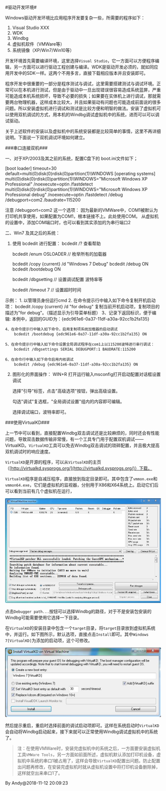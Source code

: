 
#驱动开发环境#

Windows驱动开发环境比应用程序开发要复杂一些，所需要的程序如下：

1. Visual Studio XXX
2. WDK
3. Windbg
4. 虚拟机软件（VMWare等）
5. 系统镜像（XP/Win7/Win10等）

开发环境首先需要编译环境，这里选择`Visual Studio`，它一方面可以方便程序编辑，另一方面可以进行驱动工程创建与编译。WDK是驱动开发必须的，就如同应用开发中的SDK一样。这两个不用多言，直接下载相应版本并且安装即可。

程序开发中很重要的一部分是程序测试与调试，这里需要搭建测试与调试环境。正常可以在本机进行测试，但是由于驱动中一旦出现错误很容易造成系统蓝屏，严重可能造成本机系统损坏，导致不必要的损失；如果要在实体机上进行调试，那就需要两台物理机器，这样成本比较大，并且如果驱动有问题也可能造成前面说的很多问题。所以安装虚拟机进行调试和测试是比较方便和明智的做法。安装了虚拟机可以使用双机调试的方式，用本机的Windbg调试虚拟机中的系统，进而可以可以调试驱动。

关于上述软件的安装以及虚拟机中的系统安装都是比较简单的事情，这里不再详细说明。下面说一下双机调试环境如何建立。



###串口连接双机###


一、对于XP/2003及其之前的系统，配置C盘下的 boot.ini文件如下；

[boot loader]
timeout=30
default=multi(0)disk(0)rdisk(0)partition(1)\WINDOWS
[operating systems]
multi(0)disk(0)rdisk(0)partition(1)\WINDOWS="Microsoft Windows XP Professional" /noexecute=optin /fastdetect
multi(0)disk(0)rdisk(0)partition(1)\WINDOWS="Microsoft Windows XP Professional debug" /noexecute=optin /fastdetect /debug /debugport=com2 /baudrate=115200


注意 /debugport=com2 这一个选项：
    因为最新的VMWare中，COM1被默认为打印机共享使用，如果配置为COM1，根本链接不上。此处使用COM。
    从虚拟机的设置中，添加COM端口时，也可以看到其实添加的为串行端口2


二、Win7 及其之后的系统：

1. 使用 bcdedit 进行配置：
    bcdedit /?      查看帮助
    
    bcdedit /enum OSLOADER          // 枚举所有的加载器
    
    bcdedit /copy {current} /d "Windows 7 Debug"
    bcdedit /debug ON
    bcdedit /bootdebug ON
    
    bcdedit /dbgsetting     // 设置调试配置  波特率等
    
    bcdedit /timeout 7      // 设置超时时间
    
示例：
    1. 以管理员身份运行cmd
    2. 在命令提示行中输入如下命令复制开机启动项：
        bcdedit /copy {current} /d "for debug"      复制当前开机启动项，复制项目的描述为"for debug"。（描述显示为引导菜单标题）
    3、记录下返回标识，便于编辑:
        本例中，返回的GUID为：{edc961e6-0a37-11df-a30a-92cc1b2fa135}
        
    4、在命令提示行中输入如下命令，启用复制项系统加载器的启动调试
        bcdedit /bootdebug {edc961e6-0a37-11df-a30a-92cc1b2fa135} ON
        
    5、在命令提示行中输入如下命令设置全局调试程序在com1上以115200波特进行串行调试：
        bcdedit /dbgsettings SERIAL DEBUGPORT:1 BAUDRATE:115200
        
    6、在命令行中输入如下命令启用内核调试
        bcdedit /debug {edc961e6-0a37-11df-a30a-92cc1b2fa135} ON    
    
    
2. 图形化的界面操作：
    WIN+R 打开运行输入msconfig打开启动配置对话框设置调试
    
    选择"引导"标签，点击"高级选项"按钮，弹出高级设置。
    
    勾选"调试"复选框，"全局调试设置"组内的内容即可编辑。
    
    选择调试端口，波特率即可。

###使用VirtualKD###

上一节中可以看到，直接配置Windbg双击调试还是比较麻烦的，同时还会有性能问题，导致双击数据传输非常慢，有一个工具专门用于配置双机调试——VirtualKD。`VirtualKD`工具可以免去Windbg双击调试的琐碎配置，并且极大提高双机调试时的响应速度。

`VirtualKD`是开源的程序，可以从`VirtualKD`的主页（[http://virtualkd.sysprogs.org/](http://virtualkd.sysprogs.org/)）下载。

`VirtualKD`程序是自减压程序，直接放到指定目录即可。其中包含了`vmmon.exe`和`vmmon64.exe`，它们是虚拟机的监视器，分别用于X86和X64系统上。启动它们后可以看到当前有几个虚拟机在运行，

![图1 虚拟机监视器](2018-11-12-Driver-Develop-Environment-virtual-machine-monitor.jpg)

点击`Debugger path...`按钮可以选择Windbg的路径，对于不是安装包安装的Windbg可能需要使用它选择一下目录。

在`VirtualKD`的安装目录中包含一个`target`目录，将`target`目录放到虚拟机系统中，并运行。如下图所示，默认选项，直接点击`Install`即可。其中`Windows 7[VirtualKD]`为添加的启动项，这个可修改。

![图2 虚拟机中执行程序](2018-11-12-Driver-Develop-Environment-virtualkd-on-vm.jpg)

然后提示重启，重启时选择前面的调试启动项即可。这样在系统启动时`VirtualKD`会自动将Windbg启动起来，接下来就可以正常使用Windbg调试虚拟机中的系统了。

> 注：在使用VMWare时，安装完虚拟机中的系统之后，一方面要安装虚拟机工具`VMWare Tools`，另一方面如前面所述，虚拟机默认添加打印机设备，虚拟机中系统的串口1被占用了，这样会导致`VirtualKD`配置出问题。防止配置出问题再修改，在安装完虚拟机时就从虚拟机设置中将打印机设备删除掉，这样就空出来串口1了。


By Andy@2018-11-12 20:09:23







